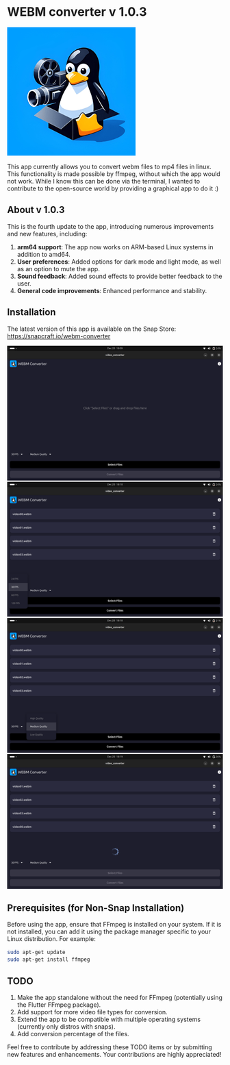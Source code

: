 # WEBM converter v 1.0.3
<img src="./utils/photos/icon_512p.png" alt="icon" width="300" />


This app currently allows you to convert webm files to mp4 files in linux. This functionality is made possible by ffmpeg, without which the app would not work. While I know this can be done via the terminal, I wanted to contribute to the open-source world by providing a graphical app to do it :)

## About v 1.0.3

This is the fourth update to the app, introducing numerous improvements and new features, including:

1. **arm64 support**: The app now works on ARM-based Linux systems in addition to amd64.  
2. **User preferences**: Added options for dark mode and light mode, as well as an option to mute the app.  
3. **Sound feedback**: Added sound effects to provide better feedback to the user.  
4. **General code improvements**: Enhanced performance and stability.  



## Installation

The latest version of this app is available on the Snap Store:
https://snapcraft.io/webm-converter

![Screenshot 1](./utils/photos/screen00.png)
![screenshot 2](./utils/photos/screen01.png)
![Screenshot 3](./utils/photos/screen03.png)
![Screenshot 4](./utils/photos/screen04b.png)


## Prerequisites (for Non-Snap Installation)

Before using the app, ensure that FFmpeg is installed on your system. If it is not installed, you can add it using the package manager specific to your Linux distribution. For example:

```bash
sudo apt-get update
sudo apt-get install ffmpeg
```


## TODO
1. Make the app standalone without the need for FFmpeg (potentially using the Flutter FFmpeg package).
2. Add support for more video file types for conversion.
3. Extend the app to be compatible with multiple operating systems (currently only distros with snaps).
4. Add conversion percentage of the files.


Feel free to contribute by addressing these TODO items or by submitting new features and enhancements. Your contributions are highly appreciated!

